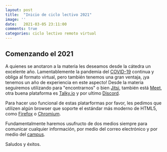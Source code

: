 ```yaml
---
layout: post
title:  "Inicio de ciclo lectivo 2021"
image: ''
date:   2021-03-05 23:11:00
comments: true
categories: ciclo lectivo remoto virtual
---
```


## Comenzando el 2021

A quienes se anotaron a la materia les deseamos desde la cátedra un excelente
año. Lamentablemente la pandemia del [COVID-19](https://www.who.int/emergencies/diseases/novel-coronavirus-2019)
continua y obliga al formato virtual, pero también tenemos una gran ventaja,
¡ya tenemos un año de experiencia en este aspecto!
Desde la materia seguiremos utilizando para "encontrarnos" o bien [Jitsi](https://jitsi.org),
también está [Meet](https://meet.google.com), otra buena plataforma es [Talky.io](https://talky.io/)
y por ultimo [Discord](https://discord.com/).

Para hacer uso funcional de estas platarformas por favor, les pedimos que utilizen
algún browser que soporte el estándar más moderno de HTML5, como [Firefox](https://www.mozilla.org/)
o [Chromium](https://www.chromium.org/).

Fundamentalmente haremos usufructo de dos medios siempre para comunicar cualquier información,
por medio del correo electrónico y por medio del [campus](https://frn.cvg.utn.edu.ar/).

Saludos y éxitos.
